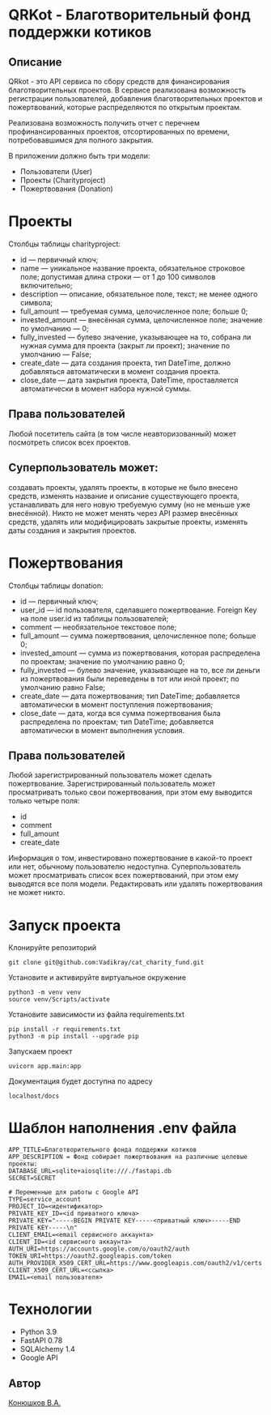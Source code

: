 # QRKot - Благотворительный фонд поддержки котиков

## Описание
QRkot - это API сервиса по сбору средств для финансирования благотворительных проектов. В сервисе реализована возможность регистрации пользователей, добавления благотворительных проектов и пожертвований, которые распределяются по открытым проектам.

Реализована возможность получить отчет с перечнем профинансированных проектов, отсортированных по времени, потребовавшимся для полного закрытия.

В приложении должно быть три модели: 
- Пользователи (User)
- Проекты (Charityproject)
- Пожертвования (Donation)

# Проекты
Столбцы таблицы charityproject:
- id — первичный ключ;
- name — уникальное название проекта, обязательное строковое поле; допустимая длина строки — от 1 до 100 символов включительно;
- description — описание, обязательное поле, текст; не менее одного символа;
- full_amount — требуемая сумма, целочисленное поле; больше 0;
- invested_amount — внесённая сумма, целочисленное поле; значение по умолчанию — 0;
- fully_invested — булево значение, указывающее на то, собрана ли нужная сумма для проекта (закрыт ли проект); значение по умолчанию — False;
- create_date — дата создания проекта, тип DateTime, должно добавляться автоматически в момент создания проекта.
- close_date — дата закрытия проекта, DateTime, проставляется автоматически в момент набора нужной суммы.

## Права пользователей
Любой посетитель сайта (в том числе неавторизованный) может посмотреть список всех проектов.

## Суперпользователь может: 
создавать проекты,
удалять проекты, в которые не было внесено средств,
изменять название и описание существующего проекта, устанавливать для него новую требуемую сумму (но не меньше уже внесённой).
Никто не может менять через API размер внесённых средств, удалять или модифицировать закрытые проекты, изменять даты создания и закрытия проектов.

# Пожертвования
Столбцы таблицы donation:
- id — первичный ключ;
- user_id — id пользователя, сделавшего пожертвование. Foreign Key на поле user.id из таблицы пользователей;
- comment — необязательное текстовое поле;
- full_amount — сумма пожертвования, целочисленное поле; больше 0;
- invested_amount — сумма из пожертвования, которая распределена по проектам; значение по умолчанию равно 0;
- fully_invested — булево значение, указывающее на то, все ли деньги из пожертвования были переведены в тот или иной проект; по умолчанию равно False;
- create_date — дата пожертвования; тип DateTime; добавляется автоматически в момент поступления пожертвования;
- close_date — дата, когда вся сумма пожертвования была распределена по проектам; тип DateTime; добавляется автоматически в момент выполнения условия.

## Права пользователей
Любой зарегистрированный пользователь может сделать пожертвование.
Зарегистрированный пользователь может просматривать только свои пожертвования, при этом ему выводится только четыре поля:
- id
- comment
- full_amount
- create_date

Информация о том, инвестировано пожертвование в какой-то проект или нет, обычному пользователю недоступна.
Суперпользователь может просматривать список всех пожертвований, при этом ему выводятся все поля модели.
Редактировать или удалять пожертвования не может никто.

# Запуск проекта
Клонируйте репозиторий
```
git clone git@github.com:Vadikray/cat_charity_fund.git
```
Установите и активируйте виртуальное окружение
```
python3 -m venv venv
source venv/Scripts/activate
```
Установите зависимости из файла requirements.txt
```
pip install -r requirements.txt
python3 -m pip install --upgrade pip
```
Запускаем проект
```
uvicorn app.main:app
```
Документация будет доступна по адресу 
```
localhost/docs
```
# Шаблон наполнения .env файла
```
APP_TITLE=Благотворительного фонда поддержки котиков
APP_DESCRIPTION = Фонд собирает пожертвования на различные целевые проекты:
DATABASE_URL=sqlite+aiosqlite:///./fastapi.db
SECRET=SECRET

# Переменные для работы с Google API
TYPE=service_account
PROJECT_ID=<идентификатор>
PRIVATE_KEY_ID=<id приватного ключа>
PRIVATE_KEY="-----BEGIN PRIVATE KEY-----<приватный ключ>-----END PRIVATE KEY-----\n"
CLIENT_EMAIL=<email сервисного аккаунта>
CLIENT_ID=<id сервисного аккаунта>
AUTH_URI=https://accounts.google.com/o/oauth2/auth
TOKEN_URI=https://oauth2.googleapis.com/token
AUTH_PROVIDER_X509_CERT_URL=https://www.googleapis.com/oauth2/v1/certs
CLIENT_X509_CERT_URL=<ссылка>
EMAIL=<email пользователя>
```
# Технологии
- Python 3.9
- FastAPI 0.78
- SQLAlchemy 1.4
- Google API

## Автор
[Конюшков В.А.](https://t.me/Vadikray)